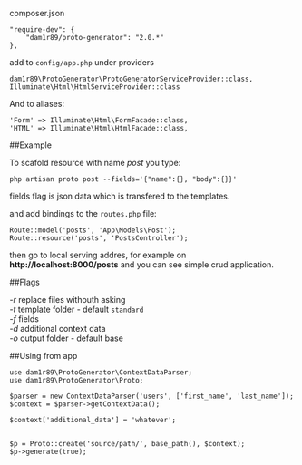 composer.json

    "require-dev": {
        "dam1r89/proto-generator": "2.0.*"
    },

add to `config/app.php` under providers

    dam1r89\ProtoGenerator\ProtoGeneratorServiceProvider::class,
    Illuminate\Html\HtmlServiceProvider::class

And to aliases:

    'Form' => Illuminate\Html\FormFacade::class,
    'HTML' => Illuminate\Html\HtmlFacade::class,

##Example

To scafold resource with name *post* you type:

    php artisan proto post --fields='{"name":{}, "body":{}}'

fields flag is json data which is transfered to the templates.

and add bindings to the `routes.php` file:

    Route::model('posts', 'App\Models\Post');
    Route::resource('posts', 'PostsController');

then go to local serving addres, for example on **http://localhost:8000/posts** and you can see simple crud application.

##Flags

*-r* replace files withouth asking  
*-t* template folder - default `standard`  
*-f* fields  
*-d* additional context data  
*-o* output folder - default base  

##Using from app

    use dam1r89\ProtoGenerator\ContextDataParser;
    use dam1r89\ProtoGenerator\Proto;

    $parser = new ContextDataParser('users', ['first_name', 'last_name']);
    $context = $parser->getContextData();

    $context['additional_data'] = 'whatever';


    $p = Proto::create('source/path/', base_path(), $context);
    $p->generate(true);
